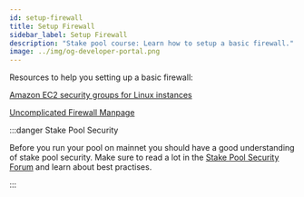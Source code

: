 ```yaml
---
id: setup-firewall
title: Setup Firewall
sidebar_label: Setup Firewall
description: "Stake pool course: Learn how to setup a basic firewall."
image: ../img/og-developer-portal.png
--- 
```


Resources to help you setting up a basic firewall:

[Amazon EC2 security groups for Linux instances](https://docs.aws.amazon.com/AWSEC2/latest/UserGuide/ec2-security-groups.html)

[Uncomplicated Firewall Manpage](http://manpages.ubuntu.com/manpages/focal/man8/ufw.8.html)

:::danger Stake Pool Security

Before you run your pool on mainnet you should have a good understanding of stake pool security. Make sure to read a lot in the [Stake Pool Security Forum](https://forum.cardano.org/c/staking-delegation/stake-pool-security/157) and learn about best practises. 

:::